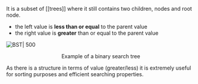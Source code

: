 It is a subset of [[trees]] where it still contains two children, nodes and root node.
- the left value is **less than or equal** to the parent value
- the right value is **greater** than or equal to the parent value

![BST| 500](Graphviz%20online.svg)
<div style="text-align: center">
  Example of a binary search tree
</div>




As there is a structure in terms of value (greater/less) it is extremely useful for sorting purposes and efficient searching properties. 